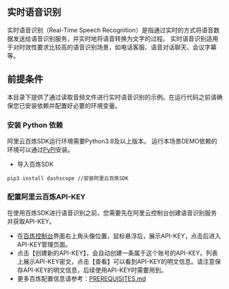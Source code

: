 ## 实时语音识别
实时语音识别（Real-Time Speech Recognition）是指通过实时的方式将语音数据发送给语音识别服务，并实时地将语音转换为文字的过程。
实时语音识别适用于对时效性要求比较高的语音识别场景，如电话客服、语音对话聊天、会议字幕等。

## 前提条件
本目录下提供了通过读取音频文件进行实时语音识别的示例。在运行代码之前请确保您已安装依赖并配置好必要的环境变量。

### 安装 Python 依赖

阿里云百炼SDK运行环境需要Python3.8及以上版本。
运行本场景DEMO依赖的环境可以通过[PyPI](https://pypi.org/)安装。

- 导入百炼SDK
```commandline
pip3 install dashscope //安装阿里云百炼SDK
```


### 配置阿里云百炼API-KEY
在使用百炼SDK进行语音识别之前，您需要先在阿里云控制台创建语音识别服务并获取API-KEY。
- 在[百炼控制台](https://bailian.console.aliyun.com/)界面右上角头像位置，鼠标悬浮后，展示API-KEY，点击后进入API-KEY管理页面。
- 点击【创建新的API-KEY】，会自动创建一条属于这个账号的API-KEY。列表上展示API-KEY密文，点击【查看】可以看到API-KEY的明文信息。请注意保存API-KEY的明文信息，后续使用API-KEY时需要用到。
- 更多百炼配置信息请参考：[PREREQUISITES.md](../../../../../PREREQUISITES.md)
